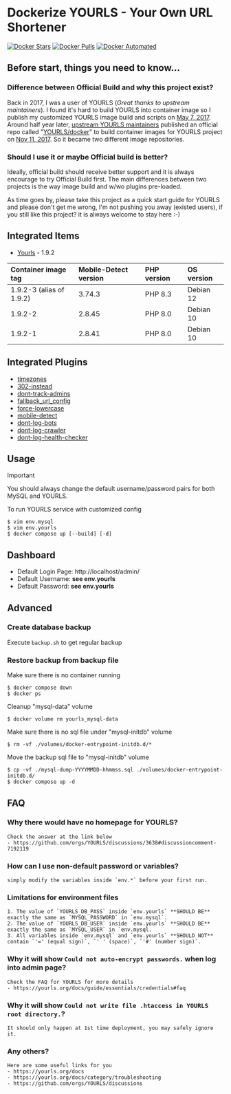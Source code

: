 # Dockerize YOURLS - Your Own URL Shortener

[![Docker Stars](https://img.shields.io/docker/stars/guessi/docker-yourls.svg)](https://hub.docker.com/r/guessi/docker-yourls/)
[![Docker Pulls](https://img.shields.io/docker/pulls/guessi/docker-yourls.svg)](https://hub.docker.com/r/guessi/docker-yourls/)
[![Docker Automated](https://img.shields.io/docker/automated/guessi/docker-yourls.svg)](https://hub.docker.com/r/guessi/docker-yourls/)

## Before start, things you need to know...

### Difference between Official Build and why this project exist?

Back in 2017, I was a user of YOURLS (_Great thanks to upstream maintainers_). I found it's hard to build YOURLS into container image so I publish my customized YOURLS image build and scripts on [May 7, 2017](https://github.com/guessi/docker-yourls/commit/de4781444ee64edb12abaa3af401b383208817e4). Around half year later, [upstream YOURLS maintainers](https://github.com/YOURLS/YOURLS/graphs/contributors) published an official repo called "[YOURLS/docker](https://github.com/YOURLS/docker)" to build container images for YOURLS project on [Nov 11, 2017](https://github.com/YOURLS/docker/commit/75e37b0cabe62ba4d4691c2d0eb883f4a811c727). So it became two different image repositories.

### Should I use it or maybe Official build is better?

Ideally, official build should receive better support and it is always encourage to try Official Build first. The main differences between two projects is the way image build and w/wo plugins pre-loaded.

As time goes by, please take this project as a quick start guide for YOURLS and please don't get me wrong, I'm not pushing you away (existed users), if you still like this project? it is always welcome to stay here :-)


## Integrated Items

* [Yourls](http://yourls.org) - 1.9.2

| Container image tag      | Mobile-Detect version  | PHP version | OS version |
|:-------------------------|:-----------------------|:------------|:-----------|
| 1.9.2-3 (alias of 1.9.2) | 3.74.3                 | PHP 8.3     | Debian 12  |
| 1.9.2-2                  | 2.8.45                 | PHP 8.0     | Debian 10  |
| 1.9.2-1                  | 2.8.41                 | PHP 8.0     | Debian 10  |

## Integrated Plugins

* [timezones](https://github.com/YOURLS/timezones)
* [302-instead](https://github.com/timcrockford/302-instead)
* [dont-track-admins](https://github.com/dgw/yourls-dont-track-admins)
* [fallback_url_config](http://diegopeinador.com/fallback-url-yourls-plugin)
* [force-lowercase](https://github.com/YOURLS/force-lowercase)
* [mobile-detect](https://github.com/guessi/yourls-mobile-detect)
* [dont-log-bots](https://github.com/YOURLS/dont-log-bots)
* [dont-log-crawler](https://github.com/luixxiul/dont-log-crawlers)
* [dont-log-health-checker](https://github.com/guessi/yourls-dont-log-health-checker)


## Usage

> [!IMPORTANT]
> You should always change the default username/password pairs for both MySQL and YOURLS.

To run YOURLS service with customized config

    $ vim env.mysql
    $ vim env.yourls
    $ docker compose up [--build] [-d]


## Dashboard

* Default Login Page: http://localhost/admin/
* Default Username: **see env.yourls**
* Default Password: **see env.yourls**


## Advanced

### Create database backup

Execute `backup.sh` to get regular backup


### Restore backup from backup file

Make sure there is no container running

    $ docker compose down
    $ docker ps

Cleanup "mysql-data" volume

    $ docker volume rm yourls_mysql-data

Make sure there is no sql file under "mysql-initdb" volume

    $ rm -vf ./volumes/docker-entrypoint-initdb.d/*

Move the backup sql file to "mysql-initdb" volume

    $ cp -vf ./mysql-dump-YYYYMMDD-hhmmss.sql ./volumes/docker-entrypoint-initdb.d/
    $ docker compose up -d


## FAQ

### Why there would have no homepage for YOURLS?

    Check the answer at the link below
    - https://github.com/orgs/YOURLS/discussions/3638#discussioncomment-7192119

### How can I use non-default password or variables?

    simply modify the variables inside `env.*` before your first run.

### Limitations for environment files

    1. The value of `YOURLS_DB_PASS` inside `env.yourls` **SHOULD BE** exactly the same as `MYSQL_PASSWORD` in `env.mysql`.
    2. The value of `YOURLS_DB_USER` inside `env.yourls` **SHOULD BE**  exactly the same as `MYSQL_USER` in `env.mysql.
    3. All variables inside `env.mysql` and `env.yourls` **SHOULD NOT** contain `'=' (equal sign)`, `' ' (space)`, `'#' (number sign)`.

### Why it will show `Could not auto-encrypt passwords.` when log into admin page?

    Check the FAQ for YOURLS for more details
    - https://yourls.org/docs/guide/essentials/credentials#faq

### Why it will show `Could not write file .htaccess in YOURLS root directory.`?

    It should only happen at 1st time deployment, you may safely ignore it.

### Any others?

    Here are some useful links for you
    - https://yourls.org/docs
    - https://yourls.org/docs/category/troubleshooting
    - https://github.com/orgs/YOURLS/discussions

